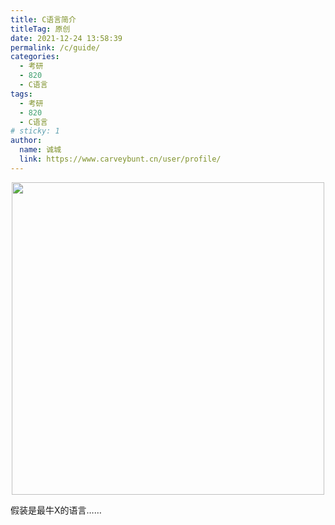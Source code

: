```yaml
---
title: C语言简介
titleTag: 原创
date: 2021-12-24 13:58:39
permalink: /c/guide/
categories: 
  - 考研
  - 820
  - C语言
tags: 
  - 考研
  - 820
  - C语言
# sticky: 1
author: 
  name: 诚城
  link: https://www.carveybunt.cn/user/profile/
---
```


<p align="center"><img src="https://cdn.jsdelivr.net/gh/xugaoyi/image_store@master/blog/QQ20211125-163111.2tmjlvz28n80.png" width="500" style="cursor: zoom-in;"></p>
假装是最牛X的语言……

<!-- more --> 
